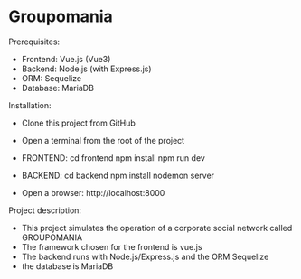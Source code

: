 # Groupomania

Prerequisites:

- Frontend: Vue.js (Vue3)
- Backend: Node.js (with Express.js)
- ORM: Sequelize
- Database: MariaDB

Installation:

- Clone this project from GitHub

- Open a terminal from the root of the project

- FRONTEND:
  cd frontend
  npm install
  npm run dev

- BACKEND:
  cd backend
  npm install
  nodemon server

- Open a browser: http://localhost:8000

Project description:

- This project simulates the operation of a corporate social network called GROUPOMANIA
- The framework chosen for the frontend is vue.js
- The backend runs with Node.js/Express.js and the ORM Sequelize
- the database is MariaDB
